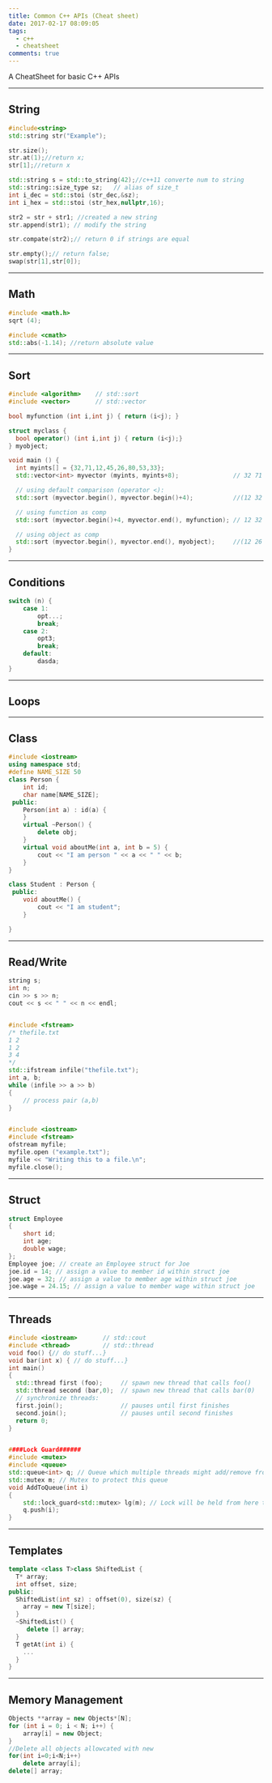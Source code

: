 ```yaml
---
title: Common C++ APIs (Cheat sheet)
date: 2017-02-17 08:09:05
tags:
  - c++
  - cheatsheet
comments: true
---
```

A CheatSheet for basic C++ APIs
<!-- more -->
-------------------------------------------------------
## String
```cpp
#include<string>
std::string str("Example");

str.size();
str.at(1);//return x;
str[1];//return x

std::string s = std::to_string(42);//c++11 converte num to string
std::string::size_type sz;   // alias of size_t
int i_dec = std::stoi (str_dec,&sz);
int i_hex = std::stoi (str_hex,nullptr,16);

str2 = str + str1; //created a new string
str.append(str1); // modify the string

str.compate(str2);// return 0 if strings are equal

str.empty();// return false;
swap(str[1],str[0]);
```
-------------------------------------------------------
## Math
```cpp
#include <math.h>
sqrt (4);

#include <cmath>  
std::abs(-1.14); //return absolute value
```
-------------------------------------------------------
## Sort
```cpp
#include <algorithm>    // std::sort
#include <vector>       // std::vector

bool myfunction (int i,int j) { return (i<j); }

struct myclass {
  bool operator() (int i,int j) { return (i<j);}
} myobject;

void main () {
  int myints[] = {32,71,12,45,26,80,53,33};
  std::vector<int> myvector (myints, myints+8);               // 32 71 12 45 26 80 53 33

  // using default comparison (operator <):
  std::sort (myvector.begin(), myvector.begin()+4);           //(12 32 45 71)26 80 53 33

  // using function as comp
  std::sort (myvector.begin()+4, myvector.end(), myfunction); // 12 32 45 71(26 33 53 80)

  // using object as comp
  std::sort (myvector.begin(), myvector.end(), myobject);     //(12 26 32 33 45 53 71 80)
}
```
-------------------------------------------------------
## Conditions
```cpp
switch (n) {
    case 1: 
        opt...;
        break;
    case 2:
        opt3;
        break;
    default: 
        dasda;
}
```
-------------------------------------------------------
## Loops
-------------------------------------------------------
## Class
```cpp
#include <iostream>
using namespace std;
#define NAME_SIZE 50
class Person {
    int id;
    char name[NAME_SIZE];
 public:
    Person(int a) : id(a) {
    }
    virtual ~Person() {
        delete obj;
    }
    virtual void aboutMe(int a, int b = 5) {
        cout << "I am person " << a << " " << b;
    }
}

class Student : Person {
 public:
    void aboutMe() {
        cout << "I am student";
    }

}
```
-------------------------------------------------------
## Read/Write
```cpp
string s;
int n;
cin >> s >> n;
cout << s << " " << n << endl;


#include <fstream>
/* thefile.txt
1 2 
1 2
3 4
*/
std::ifstream infile("thefile.txt");  
int a, b;
while (infile >> a >> b)
{
    // process pair (a,b)
}


#include <iostream>
#include <fstream>
ofstream myfile;
myfile.open ("example.txt");
myfile << "Writing this to a file.\n";
myfile.close();


```
-------------------------------------------------------
## Struct
```cpp
struct Employee
{
    short id;
    int age;
    double wage;
};
Employee joe; // create an Employee struct for Joe
joe.id = 14; // assign a value to member id within struct joe
joe.age = 32; // assign a value to member age within struct joe
joe.wage = 24.15; // assign a value to member wage within struct joe
```
-------------------------------------------------------
## Threads
```cpp
#include <iostream>       // std::cout
#include <thread>         // std::thread
void foo() {// do stuff...}
void bar(int x) { // do stuff...}
int main() 
{
  std::thread first (foo);     // spawn new thread that calls foo()
  std::thread second (bar,0);  // spawn new thread that calls bar(0)
  // synchronize threads:
  first.join();                // pauses until first finishes
  second.join();               // pauses until second finishes
  return 0;
}


####Lock Guard######
#include <mutex>
#include <queue> 
std::queue<int> q; // Queue which multiple threads might add/remove from
std::mutex m; // Mutex to protect this queue
void AddToQueue(int i)
{
    std::lock_guard<std::mutex> lg(m); // Lock will be held from here to end of function
    q.push(i);
}
```
-------------------------------------------------------
## Templates
```cpp
template <class T>class ShiftedList {
  T* array;
  int offset, size;
public:
  ShiftedList(int sz) : offset(0), size(sz) {
    array = new T[size];
  }
  ~ShiftedList() {
     delete [] array;
  }
  T getAt(int i) {
    ...
  }
}
```
-------------------------------------------------------
## Memory Management
```cpp
Objects **array = new Objects*[N];
for (int i = 0; i < N; i++) { 
    array[i] = new Object;
}
//Delete all objects allowcated with new
for(int i=0;i<N;i++)
    delete array[i];
delete[] array;
```
